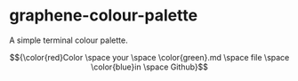 # graphene-colour-palette
A simple terminal colour palette.

$${\color{red}Color \space your \space \color{green}.md \space file \space \color{blue}in \space Github}$$
